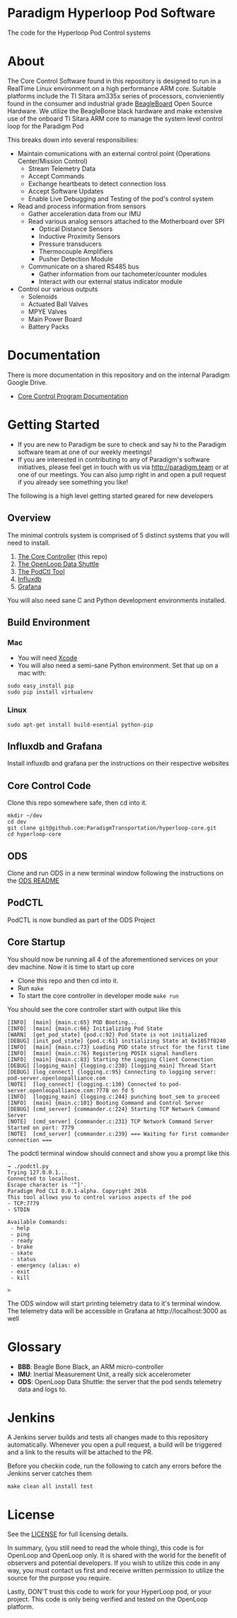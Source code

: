 # Paradigm Hyperloop Pod Software

The code for the Hyperloop Pod Control systems

# About

The Core Control Software found in this repository is designed to run in a RealTime Linux environment on a high performance 
ARM core. Suitable platforms include the TI Sitara am335x series of processors, convieniently found in the consumer and
industrial grade [BeagleBoard](http://beagleboard.org) Open Source Hardware. We utilize the BeagleBone black hardware 
and make extensive use of the onboard TI Sitara ARM core to manage the system level control loop for the Paradigm Pod

This breaks down into several responsibilies:
 - Maintain comunications with an external control point (Operations Center/Mission Control)
   - Stream Telemetry Data
   - Accept Commands
   - Exchange heartbeats to detect connection loss
   - Accept Software Updates
   - Enable Live Debugging and Testing of the pod's control system
 - Read and process information from sensors
   - Gather acceleration data from our IMU
   - Read various analog sensors attached to the Motherboard over SPI
     - Optical Distance Sensors
     - Inductive Proximity Sensors
     - Pressure transducers
     - Thermocouple Amplifiers
     - Pusher Detection Module
   - Communicate on a shared RS485 bus
     - Gather information from our tachometer/counter modules
     - Interact with our external status indicator module
 - Control our various outputs
   - Solenoids
   - Actuated Ball Valves
   - MPYE Valves
   - Main Power Board
   - Battery Packs

# Documentation

There is more documentation in this repository and on the internal Paradigm Google Drive.

* [Core Control Program Documentation](core/README.md)

# Getting Started

- If you are new to Paradigm be sure to check and say hi to the Paradigm
software team at one of our weekly meetings!
- If you are interested in contributing to any of Paradigm's software initiatives, please feel get in touch with us via http://paradigm.team or at
one of our meetings.  You can also jump right in and open a pull request if
you already see something you like!

The following is a high level getting started geared for new developers

## Overview

The minimal controls system is comprised of 5 distinct systems that you will need to install.

1. [The Core Controller](https://github.com/ParadigmTransportation/hyperloop-core) (this repo)
2. [The OpenLoop Data Shuttle](https://github.com/ParadigmTransportation/ODS)
3. [The PodCtl Tool](https://github.com/ParadigmTransportation/podctl)
4. [Influxdb](https://www.influxdata.com)
5. [Grafana](https://grafana.net)

You will also need sane C and Python development environments installed.

## Build Environment

### Mac

* You will need [Xcode](https://apple.com/xcode/)
* You will also need a semi-sane Python environment. Set that up on a mac with:

```
sudo easy_install pip
sudo pip install virtualenv
```

### Linux

```
sudo apt-get install build-esential python-pip
```

## Influxdb and Grafana

Install influxdb and grafana per the instructions on their respective websites

## Core Control Code

Clone this repo somewhere safe, then cd into it.

```
mkdir ~/dev
cd dev
git clone git@github.com:ParadigmTransportation/hyperloop-core.git
cd hyperloop-core
```

## ODS

Clone and run ODS in a new terminal window following the instructions on the
[ODS README](https://github.com/ParadigmTransportation/ODS)

## PodCTL

PodCTL is now bundled as part of the ODS Project

## Core Startup

You should now be running all 4 of the aforementioned services on your dev machine.  Now it is time to start up core

- Clone this repo and then cd into it.
- Run `make`
- To start the core controller in developer mode `make run`

You should see the core controller start with output like this

```
[INFO]  [main] {main.c:65} POD Booting...
[INFO]  [main] {main.c:66} Initializing Pod State
[WARN]  [get_pod_state] {pod.c:92} Pod State is not initialized
[DEBUG] [init_pod_state] {pod.c:61} initializing State at 0x1057f0240
[INFO]  [main] {main.c:73} Loading POD state struct for the first time
[INFO]  [main] {main.c:76} Registering POSIX signal handlers
[INFO]  [main] {main.c:83} Starting the Logging Client Connection
[DEBUG] [logging_main] {logging.c:230} [logging_main] Thread Start
[DEBUG] [log_connect] {logging.c:95} Connecting to logging server: pod-server.openloopalliance.com
[NOTE]  [log_connect] {logging.c:130} Connected to pod-server.openloopalliance.com:7778 on fd 5
[INFO]  [logging_main] {logging.c:244} punching boot_sem to proceed
[INFO]  [main] {main.c:101} Booting Command and Control Server
[DEBUG] [cmd_server] {commander.c:224} Starting TCP Network Command Server
[NOTE]  [cmd_server] {commander.c:231} TCP Network Command Server Started on port: 7779
[NOTE]  [cmd_server] {commander.c:239} === Waiting for first commander connection ===
```

The podctl terminal window should connect and show you a prompt like this

```
→ ./podctl.py
Trying 127.0.0.1...
Connected to localhost.
Escape character is '^]'.
Paradigm Pod CLI 0.0.1-alpha. Copyright 2016
This tool allows you to control various aspects of the pod
- TCP:7779
- STDIN

Available Commands:
 - help
 - ping
 - ready
 - brake
 - skate
 - status
 - emergency (alias: e)
 - exit
 - kill

>
```

The ODS window will start printing telemetry data to it's terminal window.
The telemetry data will be accessible in Grafana at http://localhost:3000 as
well

# Glossary

* **BBB**: Beagle Bone Black, an ARM micro-controller
* **IMU**: Inertial Measurement Unit, a really sick accelerometer
* **ODS**: OpenLoop Data Shuttle: the server that the pod sends telemetry data
  and logs to.

# Jenkins

A Jenkins server builds and tests all changes made to this repository
automatically.  Whenever you open a pull request, a build will be triggered and
a link to the results will be attached to the PR.

Before you checkin code, run the following to catch any errors before the
Jenkins server catches them

```
make clean all install test
```

# License

See the [LICENSE](LICENSE) for full licensing details.

In summary, (you still need to read the whole thing), this code is for
OpenLoop and OpenLoop only. It is shared with the world for the benefit of
observers and potential developers. If you wish to utilize this code in any
way, you must contact us first and receive written permission to utilize the
source for the purpose you require.

Lastly, DON'T trust this code to work for your HyperLoop pod, or your project.
This code is only being verified and tested on the OpenLoop platform.

